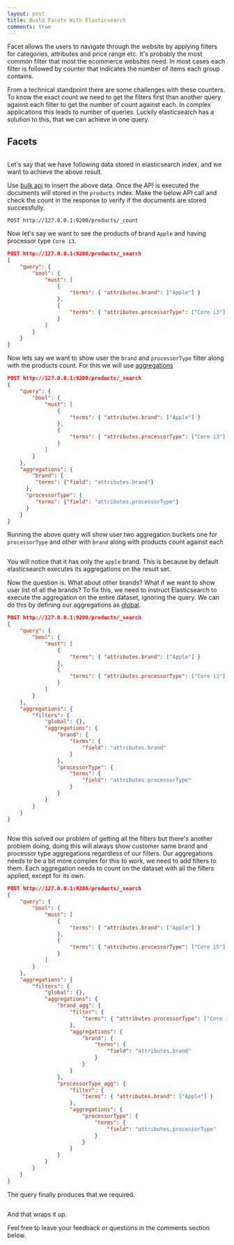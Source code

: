 ```yaml
---
layout: post
title: Build Facets With Elasticsearch
comments: true
---
```


Facet allows the users to navigate through the website by applying filters for categories, attributes and price range etc. It's probably the most common filter that most the ecommerce websites need. In most cases each filter is followed by counter that indicates the number of items each group contains.

From a technical standpoint there are some challenges with these counters. To know the exact count we need to get the filters first than another query against each filter to get the number of count against each. In complex applications this leads to number of queries. Luckily elasticsearch has a solution to this, that we can achieve in one query.

## Facets

<figure align="center"> 
    <img src="{{ site.baseurl }}/img/20200611/facets.png" style="max-width:635px;" alt=""/>
</figure>

Let's say that we have following data stored in elasticsearch index, and we want to achieve the above result.

<script src="https://gist.github.com/Idnan/bab028aa46b9bbe71c3639129e226048.js"></script>

Use [bulk api](https://www.elastic.co/guide/en/elasticsearch/reference/current/docs-bulk.html) to insert the above data. Once the API is executed the documents will stored in the `products` index. Make the below API call and check the count in the response to verify if the documents are stored successfully.

```shell
POST http://127.0.0.1:9200/products/_count
```

Now let's say we want to see the products of brand `Apple` and having processor type `Core i3`.   
```json
POST http://127.0.0.1:9200/products/_search
{
    "query": {
        "bool": {
            "must": [
                {
                    "terms": { "attributes.brand": ["Apple"] }
                },
                {
                    "terms": { "attributes.processorType": ["Core i3"] }
                }
            ]
        }
    }
}
```

Now lets say we want to show user the `brand` and `processorType` filter along with the products count. For this we will use [aggregations](https://www.elastic.co/guide/en/elasticsearch/reference/current/search-aggregations.html)
```json
POST http://127.0.0.1:9200/products/_search
{
    "query": {
        "bool": {
            "must": [
                {
                    "terms": { "attributes.brand": ["Apple"] }
                },
                {
                    "terms": { "attributes.processorType": ["Core i3"] }
                }
            ]
        }
    },
    "aggregations": {
        "brand": {
         "terms": {"field": "attributes.brand"}
      },
      "processorType": {
         "terms": {"field": "attributes.processorType"}
      }
    }
}
```
Running the above query will show user two aggregation buckets one for `processorType` and other with `brand` along with products count against each  
<figure align="center"> 
    <img src="{{ site.baseurl }}/img/20200611/aggregation_1.png" style="width: auto;" alt=""/>
</figure>

You will notice that it has only the `apple` brand. This is because by default elasticsearch executes its aggregations on the result set. 

Now the question is. What about other brands? What if we want to show user list of all the brands? To fix this, we need to instruct Elasticsearch to execute the aggregation on the entire dataset, ignoring the query. We can do this by defining our aggregations as [global](https://www.elastic.co/guide/en/elasticsearch/reference/current/search-aggregations-bucket-global-aggregation.html).
```json
POST http://127.0.0.1:9200/products/_search
{
    "query": {
        "bool": {
            "must": [
                {
                    "terms": { "attributes.brand": ["Apple"] }
                },
                {
                    "terms": { "attributes.processorType": ["Core i3"] }
                }
            ]
        }
    },
    "aggregations": {
        "filters": {
            "global": {},
            "aggregations": {
                "brand": {
                    "terms": {
                        "field": "attributes.brand"
                    }
                },
                "processorType": {
                    "terms": {
                        "field": "attributes.processorType"
                    }
                }
            }
        }
    }
}
``` 
<figure align="center"> 
    <img src="{{ site.baseurl }}/img/20200611/aggregation_2.png" style="width: auto;" alt=""/>
</figure>

Now this solved our problem of getting all the filters but there's another problem doing, doing this will always show customer same brand and processor type aggregations regardless of our filters. Our aggregations needs to be a bit more complex for this to work, we need to add filters to them. Each aggregation needs to count on the dataset with all the filters applied, except for its own.

```json
POST http://127.0.0.1:9200/products/_search
{
    "query": {
        "bool": {
            "must": [
                {
                    "terms": { "attributes.brand": ["Apple"] }
                },
                {
                    "terms": { "attributes.processorType": ["Core i5"] }
                }
            ]
        }
    },
    "aggregations": {
        "filters": {
            "global": {},
            "aggregations": {
                "brand_agg": {
                    "filter": {
                        "terms": { "attributes.processorType": ["Core i5"] }
                    },
                    "aggregations": {
                        "brand": {
                            "terms": {
                                "field": "attributes.brand"
                            }
                        }
                    }
                },
                "processorType_agg": {
                    "filter": {
                        "terms": { "attributes.brand": ["Apple"] }
                    },
                    "aggregations": {
                        "processorType": {
                            "terms": {
                                "field": "attributes.processorType"
                            }
                        }
                    }
                }
            }
        }
    }
}
``` 
The query finally produces that we required. 

<figure align="center"> 
    <img src="{{ site.baseurl }}/img/20200611/aggregation_3.png" style="width: auto;" alt=""/>
</figure>

And that wraps it up.

Feel free to leave your feedback or questions in the comments section below.
